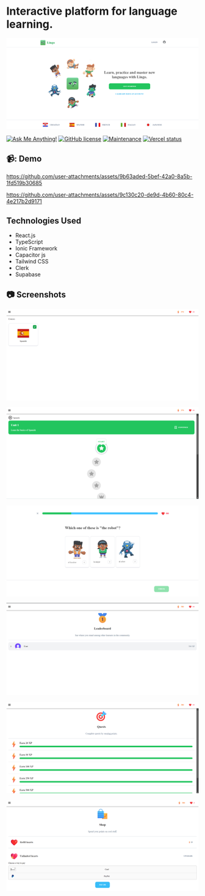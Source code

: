 <a name="readme-top"></a>

# Interactive platform for language learning.

![Lingo - Interactive platform for language learning.](/.github/images/image_main.png "Interactive platform for language learning.")

[![Ask Me Anything!](https://flat.badgen.net/static/Ask%20me/anything?icon=github&color=black&scale=1.01)](https://github.com/Jayrajrodage "Ask Me Anything!")
[![GitHub license](https://flat.badgen.net/github/license/Jayrajrodage/Duolingo-clone?icon=github&color=black&scale=1.01)](https://github.com/Jayrajrodage/Duolingo-clone/blob/main/LICENSE "GitHub license")
[![Maintenance](https://flat.badgen.net/static/Maintained/yes?icon=github&color=black&scale=1.01)](https://github.com/Jayrajrodage/Duolingo-clone/commits/main "Maintenance")
[![Vercel status](https://img.shields.io/badge/Vercel-000000?style=for-the-badge&logo=vercel&logoColor=white)](https://duolingo-clone-jayraj.vercel.app "Vercel status")

<!-- Table of Contents -->
## 📹: Demo

https://github.com/user-attachments/assets/9b63aded-5bef-42a0-8a5b-1fd519b30685

https://github.com/user-attachments/assets/9c130c20-de9d-4b60-80c4-4e217b2d9171

## Technologies Used
  - React.js
  - TypeScript
  - Ionic Framework
  - Capacitor js
  - Tailwind CSS
  - Clerk
  - Supabase


## :camera: Screenshots

![Courses](/.github/images/img1.png "Courses")

![Learn](/.github/images/img2.png "Learn")

![Quiz](/.github/images/img3.png "Quiz")

![Leaderboard](/.github/images/img4.png "Leaderboard")

![Quest](/.github/images/img5.png "Quest")

![Shop](/.github/images/img6.png "Shop")
